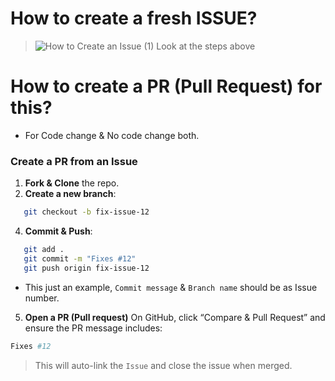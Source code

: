 # How to create a fresh ISSUE?
> ![How to Create an Issue (1)](https://github.com/user-attachments/assets/a86a6435-1800-4003-bfc3-d04b8167fa59)
> Look at the steps above

# How to create a PR (Pull Request) for this? 
- For Code change & No code change both.

###  **Create a PR from an Issue**

1. **Fork & Clone** the repo.
2. **Create a new branch**:
```sh
   git checkout -b fix-issue-12
```
4. **Commit & Push**:
```sh
   git add .
   git commit -m "Fixes #12"
   git push origin fix-issue-12
```
- This just an example, `Commit message` &  `Branch name` should be as Issue number.

5. **Open a PR (Pull request)**
   On GitHub, click “Compare & Pull Request” and ensure the PR message includes:
```sh
Fixes #12
```
> This will auto-link the `Issue` and close the issue when merged.
